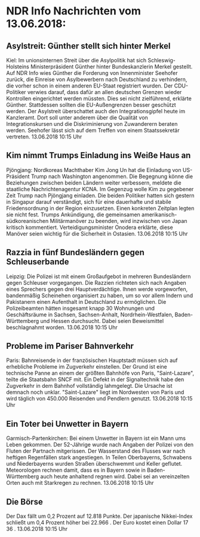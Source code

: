 # NDR Info Nachrichten vom 13.06.2018:


## Asylstreit: Günther stellt sich hinter Merkel
Kiel: 	Im unionsinternen Streit über die Asylpolitik hat sich Schleswig-Holsteins Ministerpräsident Günther hinter Bundeskanzlerin Merkel gestellt. Auf NDR Info wies Günther die Forderung von Innenminister Seehofer zurück, die Einreise von Asylbewerbern nach Deutschland zu verhindern, die vorher schon in einem anderen EU-Staat registriert wurden. Der CDU-Politiker verwies darauf, dass dafür an allen deutschen Grenzen wieder Kontrollen eingerichtet werden müssten. Dies sei nicht zielführend, erklärte Günther. Stattdessen sollten die EU-Außengrenzen besser geschützt werden. Der Asylstreit überschattet auch den Integrationsgipfel heute im Kanzleramt. Dort soll unter anderem über die Qualität von Integrationskursen und die Diskriminierung von Zuwanderern beraten werden. Seehofer lässt sich auf dem Treffen von einem Staatssekretär vertreten. 13.06.2018 10:15 Uhr 

## Kim nimmt Trumps Einladung ins Weiße Haus an
Pjöngjang: 	Nordkoreas Machthaber Kim Jong Un hat die Einladung von US-Präsident Trump nach Washington angenommen. Die Begegnung könne die Beziehungen zwischen beiden Ländern weiter verbessern, meldete die staatliche Nachrichtenagentur KCNA. Im Gegenzug wolle Kim zu gegebener Zeit Trump nach Pjöngjang einladen. Die beiden Politiker hatten sich gestern in Singapur darauf verständigt, sich für eine dauerhafte und stabile Friedensordnung in der Region einzusetzen. Einen konkreten Zeitplan legten sie nicht fest. Trumps Ankündigung, die gemeinsamen amerikanisch-südkoreanischen Militärmanöver zu beenden, wird inzwischen von Japan kritisch kommentiert. Verteidigungsminister Onodera erklärte, diese Manöver seien wichtig für die Sicherheit in Ostasien. 13.06.2018 10:15 Uhr 

## Razzia in fünf Bundesländern gegen Schleuserbande
Leipzig: Die Polizei ist mit einem Großaufgebot in mehreren Bundesländern gegen Schleuser vorgegangen. Die Razzien richteten sich nach Angaben eines Sprechers gegen drei Hauptverdächtige. Ihnen werde vorgeworfen, bandenmäßig Scheinehen organisiert zu haben, um so vor allem Indern und Pakistanern einen Aufenthalt in Deutschland zu ermöglichen. Die Polizeibeamten hätten insgesamt knapp 30 Wohnungen und Geschäftsräume in Sachsen, Sachsen-Anhalt, Nordrhein-Westfalen, Baden-Württemberg und Hessen durchsucht. Dabei seien Beweismittel beschlagnahmt worden. 13.06.2018 10:15 Uhr 

## Probleme im Pariser Bahnverkehr
Paris: Bahnreisende in der französischen Hauptstadt müssen sich auf erhebliche Probleme im Zugverkehr einstellen. Der Grund ist eine technische Panne an einem der größten Bahnhöfe von Paris, "Saint-Lazare", teilte die Staatsbahn SNCF mit. Ein Defekt in der Signaltechnik habe den Zugverkehr in dem Bahnhof vollständig lahmgelegt. Die Ursache ist demnach noch unklar. "Saint-Lazare" liegt im Nordwesten von Paris und wird täglich von 450.000 Reisenden und Pendlern genutzt. 13.06.2018 10:15 Uhr 

## Ein Toter bei Unwetter in Bayern
Garmisch-Partenkirchen: Bei einem Unwetter in Bayern ist ein Mann ums Leben gekommen. Der 52-Jährige wurde nach Angaben der Polizei von den Fluten der Partnach mitgerissen. Der Wasserstand des Flusses war nach heftigen Regenfällen stark angestiegen. In Teilen Oberbayerns, Schwabens und Niederbayerns wurden Straßen überschwemmt und Keller geflutet. Meteorologen rechnen damit, dass es in Bayern sowie in Baden-Württemberg auch heute anhaltend regnen wird. Dabei sei an vereinzelten Orten auch mit Starkregen zu rechnen. 13.06.2018 10:15 Uhr 

## Die Börse
Der Dax fällt um  0,2  Prozent auf  12.818  Punkte. Der japanische Nikkei-Index schließt um  0,4  Prozent höher bei  22.966 . Der Euro kostet einen Dollar  17 36 . 13.06.2018 10:15 Uhr 
